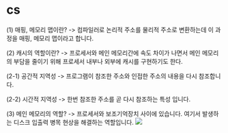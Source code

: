 # cs
(1) 매핑, 메모리 맵이란?
-> 컴파일러로 논리적 주소를 물리적 주소로 변환하는데 이 과정을 매핑, 메모리 맵이라고 합니다.

(2) 캐시의 역할이란?
-> 프로세서와 메인 메모리간에 속도 차이가 나면서 메인 메모리의 부담을 줄이기 위해 프로세서 내부나 외부에 캐시를 구현하기도 한다. 

(2-1) 공간적 지역성
-> 프로그램이 참조한 주소와 인접한 주소의 내용을 다시 참조합니다.

(2-2) 시간적 지역성
-> 한번 참조한 주소를 곧 다시 참조하는 특성 입니다.

(3) 메인 메모리의 역할?
-> 프로세서와 보조기억장치 사이에 있습니다. 여기서 발생하는 디스크 입출력 병목 현상을 해결하는 역할입니다. 
![](https://1.bp.blogspot.com/-RO4nJjZ_Jhk/Wpu66FN9wNI/AAAAAAAAAaQ/U0Oxvu-Kjcg1hIFS_Nb7IXozNDUSJafigCLcBGAs/s1600/1.png)
